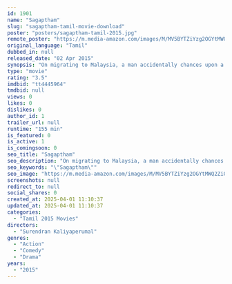 ```yaml
---
id: 1901
name: "Sagaptham"
slug: "sagaptham-tamil-movie-download"
poster: "posters/sagaptham-tamil-2015.jpg"
remote_poster: "https://m.media-amazon.com/images/M/MV5BYTZiYzg2OGYtMWQ2Zi00MjQzLWFmMTMtMDBlODA3MjI1Y2Q1XkEyXkFqcGdeQXVyMTEzNzg0Mjkx._V1_SX300.jpg"
original_language: "Tamil"
dubbed_in: null
released_date: "02 Apr 2015"
synopsis: "On migrating to Malaysia, a man accidentally chances upon a career as a detective."
type: "movie"
rating: "3.5"
imdbid: "tt4445964"
tmdbid: null
views: 0
likes: 0
dislikes: 0
author_id: 1
trailer_url: null
runtime: "155 min"
is_featured: 0
is_active: 1
is_comingsoon: 0
seo_title: "Sagaptham"
seo_description: "On migrating to Malaysia, a man accidentally chances upon a career as a detective."
seo_keywords: "\"Sagaptham\""
seo_image: "https://m.media-amazon.com/images/M/MV5BYTZiYzg2OGYtMWQ2Zi00MjQzLWFmMTMtMDBlODA3MjI1Y2Q1XkEyXkFqcGdeQXVyMTEzNzg0Mjkx._V1_SX300.jpg"
screenshots: null
redirect_to: null
social_shares: 0
created_at: 2025-04-01 11:10:37
updated_at: 2025-04-01 11:10:37
categories:
  - "Tamil 2015 Movies"
directors:
  - "Surendran Kaliyaperumal"
genres:
  - "Action"
  - "Comedy"
  - "Drama"
years:
  - "2015"
---
```

